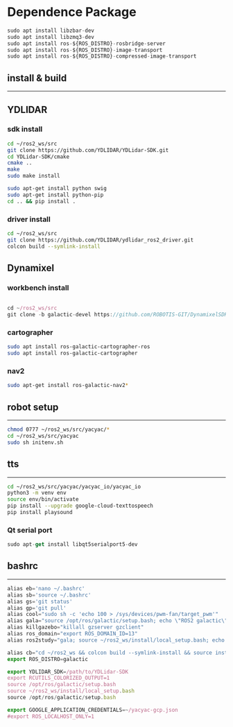 # Dependence Package

```jsx
sudo apt install libzbar-dev
sudo apt install libzmq3-dev
sudo apt install ros-${ROS_DISTRO}-rosbridge-server
sudo apt install ros-${ROS_DISTRO}-image-transport
sudo apt install ros-${ROS_DISTRO}-compressed-image-transport
```

## install & build

---

## YDLIDAR

### sdk install

```bash
cd ~/ros2_ws/src 
git clone https://github.com/YDLIDAR/YDLidar-SDK.git
cd YDLidar-SDK/cmake
cmake ..
make
sudo make install

sudo apt-get install python swig
sudo apt-get install python-pip
cd .. && pip install .
```

### driver install

```bash
cd ~/ros2_ws/src
git clone https://github.com/YDLIDAR/ydlidar_ros2_driver.git
colcon build --symlink-install
```

## Dynamixel

### workbench install

```jsx

cd ~/ros2_ws/src 
git clone -b galactic-devel https://github.com/ROBOTIS-GIT/DynamixelSDK.git
```

### cartographer

```bash
sudo apt install ros-galactic-cartographer-ros
sudo apt install ros-galactic-cartographer
```

### nav2

```bash
sudo apt-get install ros-galactic-nav2*
```

## robot setup

---

```bash
chmod 0777 ~/ros2_ws/src/yacyac/*
cd ~/ros2_ws/src/yacyac
sudo sh initenv.sh
```

## tts

---

```bash
cd ~/ros2_ws/src/yacyac/yacyac_io/yacyac_io
python3 -m venv env
source env/bin/activate
pip install --upgrade google-cloud-texttospeech
pip install playsound
```

### Qt serial port

```jsx
sudo apt-get install libqt5serialport5-dev
```

## bashrc

---

```jsx
alias eb='nano ~/.bashrc'
alias sb='source ~/.bashrc'
alias gs='git status'
alias gp='git pull'
alias cool="sudo sh -c 'echo 100 > /sys/devices/pwm-fan/target_pwm'"
alias gala="source /opt/ros/galactic/setup.bash; echo \"ROS2 galactic\""
alias killgazebo="killall gzserver gzclient"
alias ros_domain="export ROS_DOMAIN_ID=13"
alias ros2study="gala; source ~/ros2_ws/install/local_setup.bash; echo \"ros2 ws is activated.!!\""

alias cb="cd ~/ros2_ws && colcon build --symlink-install && source install/local_setup.bash"
export ROS_DISTRO=galactic

export YDLIDAR_SDK=/path/to/YDLidar-SDK
export RCUTILS_COLORIZED_OUTPUT=1
source /opt/ros/galactic/setup.bash
source ~/ros2_ws/install/local_setup.bash
source /opt/ros/galactic/setup.bash

export GOOGLE_APPLICATION_CREDENTIALS=~/yacyac-gcp.json
#export ROS_LOCALHOST_ONLY=1
```